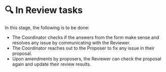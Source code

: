 # __🔍 In Review tasks__

In this stage, the following is to be done:

- The Coordinator checks if the answers from the form make sense and resolves any issue by communicating with the Reviewer.
- The Coordinator reaches out to the Proposer to fix any issue in their proposal.
- Upon amendments by proposers, the Reviewer can check the proposal again and update their review results.

